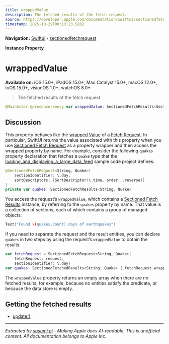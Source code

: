 ```yaml
---
title: wrappedValue
description: The fetched results of the fetch request.
source: https://developer.apple.com/documentation/swiftui/sectionedfetchrequest/wrappedvalue
timestamp: 2025-10-29T00:13:23.520Z
---
```


**Navigation:** [Swiftui](/documentation/swiftui) › [sectionedfetchrequest](/documentation/swiftui/sectionedfetchrequest)

**Instance Property**

# wrappedValue

**Available on:** iOS 15.0+, iPadOS 15.0+, Mac Catalyst 15.0+, macOS 12.0+, tvOS 15.0+, visionOS 1.0+, watchOS 8.0+

> The fetched results of the fetch request.

```swift
@MainActor @preconcurrency var wrappedValue: SectionedFetchResults<SectionIdentifier, Result> { get }
```

## Discussion

This property behaves like the [wrapped Value](/documentation/swiftui/fetchrequest/wrappedvalue) of a [Fetch Request](/documentation/swiftui/fetchrequest). In particular, SwiftUI returns the value associated with this property when you use [Sectioned Fetch Request](/documentation/swiftui/sectionedfetchrequest) as a property wrapper and then access the wrapped property by name. For example, consider the following `quakes` property declaration that fetches a `Quake` type that the [loading_and_displaying_a_large_data_feed](/documentation/swiftui/loading_and_displaying_a_large_data_feed) sample code project defines:

```swift
@SectionedFetchRequest<String, Quake>(
    sectionIdentifier: \.day,
    sortDescriptors: [SortDescriptor(\.time, order: .reverse)]
)
private var quakes: SectionedFetchResults<String, Quake>
```

You access the request’s `wrappedValue`, which contains a [Sectioned Fetch Results](/documentation/swiftui/sectionedfetchresults) instance, by referring to the `quakes` property by name. That value is a collection of sections, each of which contains a group of managed objects:

```swift
Text("Found \(quakes.count) days of earthquakes")
```

If you need to separate the request and the result entities, you can declare `quakes` in two steps by using the request’s `wrappedValue` to obtain the results:

```swift
var fetchRequest = SectionedFetchRequest<String, Quake>(
    fetchRequest: request,
    sectionIdentifier: \.day)
var quakes: SectionedFetchedResults<String, Quake> { fetchRequest.wrappedValue }
```

The `wrappedValue` property returns an empty array when there are no fetched results; for example, because no entities satisfy the predicate, or because the data store is empty.

## Getting the fetched results

- [update()](/documentation/swiftui/sectionedfetchrequest/update())

---

*Extracted by [sosumi.ai](https://sosumi.ai) - Making Apple docs AI-readable.*
*This is unofficial content. All documentation belongs to Apple Inc.*
